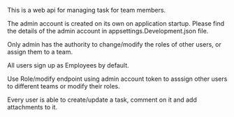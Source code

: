 This is a web api for managing task for team members.

The admin account is created on its own on application startup. 
Please find the details of the admin account in appsettings.Development.json file.

Only admin has the authority to change/modify the roles of other users, or assign them to a team. 

All users sign up as Employees by default.

Use Role/modify endpoint using admin account token to asssign other users to different teams or modify their roles.

Every user is able to create/update a task, comment on it and add attachments to it.

